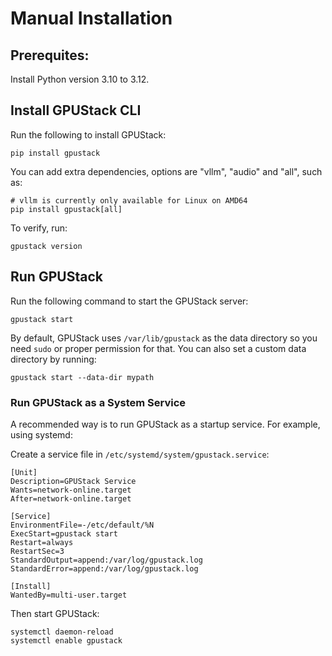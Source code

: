 # Manual Installation

## Prerequites:

Install Python version 3.10 to 3.12.

## Install GPUStack CLI

Run the following to install GPUStack:

```shell
pip install gpustack
```

You can add extra dependencies, options are "vllm", "audio" and "all", such as:

```shell
# vllm is currently only available for Linux on AMD64
pip install gpustack[all]
```

To verify, run:

```shell
gpustack version
```

## Run GPUStack

Run the following command to start the GPUStack server:

```shell
gpustack start
```

By default, GPUStack uses `/var/lib/gpustack` as the data directory so you need `sudo` or proper permission for that. You can also set a custom data directory by running:

```
gpustack start --data-dir mypath
```

### Run GPUStack as a System Service

A recommended way is to run GPUStack as a startup service. For example, using systemd:

Create a service file in `/etc/systemd/system/gpustack.service`:

```
[Unit]
Description=GPUStack Service
Wants=network-online.target
After=network-online.target

[Service]
EnvironmentFile=-/etc/default/%N
ExecStart=gpustack start
Restart=always
RestartSec=3
StandardOutput=append:/var/log/gpustack.log
StandardError=append:/var/log/gpustack.log

[Install]
WantedBy=multi-user.target
```

Then start GPUStack:

```shell
systemctl daemon-reload
systemctl enable gpustack
```
